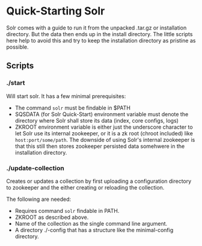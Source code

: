 # Quick-Starting Solr
Solr comes with a guide to run it from the unpacked .tar.gz or installation directory. But the data then ends up in the install directory. The little scripts here help to avoid this and try to keep the installation directory as pristine as possible.


## Scripts

### ./start 
Will start solr. It has a few minimal prerequisites:

- The command `solr` must be findable in $PATH
- SQSDATA (for Solr Quick-Start) environment variable must denote the directory where Solr shall store its data (index, core configs, logs)
- ZKROOT environment variable is either just the underscore character to let Solr use its internal zookeeper, or it is a zk root (chroot included) like `host:port/some/path`. The downside of using Solr's internal zookeeper is that this still then stores zookeeper persisted data somehwere in the installation directory.

### ./update-collection
Creates or updates a collection by first uploading a configuration directory to zookeeper and the either creating or reloading the collection.

The following are needed:

- Requires command `solr` findable in PATH.
- ZKROOT as described above.
- Name of the collection as the single command line argument.
- A directory ./<collection>-config that has a structure like the minimal-config directory.



